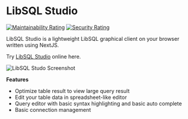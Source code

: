 # LibSQL Studio

[![Maintainability Rating](https://sonarcloud.io/api/project_badges/measure?project=invisal_libsql-studio&metric=sqale_rating)](https://sonarcloud.io/summary/new_code?id=invisal_libsql-studio) [![Security Rating](https://sonarcloud.io/api/project_badges/measure?project=invisal_libsql-studio&metric=security_rating)](https://sonarcloud.io/summary/new_code?id=invisal_libsql-studio)

LibSQL Studio is a lightweight LibSQL graphical client on your browser written using NextJS.

Try [LibSQL Studio](https://libsqlstudio.com/) online here.

![LibSQL Studo Screenshot](https://github.com/invisal/libsql-web-viewer/assets/4539653/82014129-2ea3-4619-9287-2dc756baba6c)

**Features**

- Optimize table result to view large query result
- Edit your table data in spreadsheet-like editor
- Query editor with basic syntax highlighting and basic auto complete
- Basic connection management
